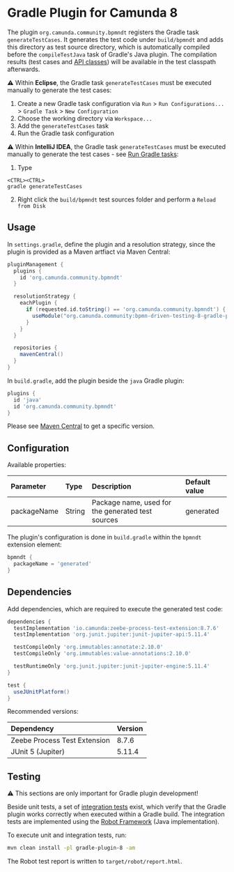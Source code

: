 # Gradle Plugin for Camunda 8
The plugin `org.camunda.community.bpmndt` registers the Gradle task `generateTestCases`.
It generates the test code under `build/bpmndt` and adds this directory as test source directory, which is automatically compiled before the `compileTestJava` task of Gradle's Java plugin.
The compilation results (test cases and [API classes](../impl-8/src/main/java/org/camunda/community/bpmndt/api)) will be available in the test classpath afterwards.

:warning: Within **Eclipse**, the Gradle task `generateTestCases` must be executed manually to generate the test cases:

1. Create a new Gradle task configuration via `Run` > `Run Configurations...` > `Gradle Task` > `New Configuration`
2. Choose the working directory via `Workspace...`
3. Add the `generateTestCases` task
4. Run the Gradle task configuration

:warning: Within **IntelliJ IDEA**, the Gradle task `generateTestCases` must be executed manually to generate the test cases - see [Run Gradle tasks](https://www.jetbrains.com/help/idea/work-with-gradle-tasks.html#gradle_tasks):

1. Type

```
<CTRL><CTRL>
gradle generateTestCases
```

2. Right click the `build/bpmndt` test sources folder and perform a `Reload from Disk`

## Usage

In `settings.gradle`, define the plugin and a resolution strategy, since the plugin is provided as a Maven artfiact via Maven Central:

```groovy
pluginManagement {
  plugins {
    id 'org.camunda.community.bpmndt'
  }

  resolutionStrategy {
    eachPlugin {
      if (requested.id.toString() == 'org.camunda.community.bpmndt') {
        useModule("org.camunda.community:bpmn-driven-testing-8-gradle-plugin:1.1.0")
      }
    }
  }

  repositories {
    mavenCentral()
  }
}
```

In `build.gradle`, add the plugin beside the `java` Gradle plugin:

```groovy
plugins {
  id 'java'
  id 'org.camunda.community.bpmndt'
}
```

Please see [Maven Central](https://central.sonatype.com/artifact/org.camunda.community/bpmn-driven-testing-8-gradle-plugin/versions) to get a specific version.

## Configuration
Available properties:

| Parameter            | Type         | Description                                                                | Default value |
|:---------------------|:-------------|:---------------------------------------------------------------------------|:--------------|
| packageName          | String       | Package name, used for the generated test sources | generated |

The plugin's configuration is done in `build.gradle` within the `bpmndt` extension element:

```groovy
bpmndt {
  packageName = 'generated'
}
```

## Dependencies
Add dependencies, which are required to execute the generated test code:

```groovy
dependencies {
  testImplementation 'io.camunda:zeebe-process-test-extension:8.7.6'
  testImplementation 'org.junit.jupiter:junit-jupiter-api:5.11.4'

  testCompileOnly 'org.immutables:annotate:2.10.0'
  testCompileOnly 'org.immutables:value-annotations:2.10.0'

  testRuntimeOnly 'org.junit.jupiter:junit-jupiter-engine:5.11.4'
}

test {
  useJUnitPlatform()
}
```

Recommended versions:

| Dependency                   | Version |
|:-----------------------------|:--------|
| Zeebe Process Test Extension | 8.7.6  |
| JUnit 5 (Jupiter)            | 5.11.4  |

## Testing
:warning: This sections are only important for Gradle plugin development!

Beside unit tests, a set of [integration tests](../integration-tests-8) exist,
which verify that the Gradle plugin works correctly when executed within a Gradle build.
The integration tests are implemented using the [Robot Framework](https://robotframework.org/) (Java implementation).

To execute unit and integration tests, run:

```sh
mvn clean install -pl gradle-plugin-8 -am
```

The Robot test report is written to `target/robot/report.html`.
